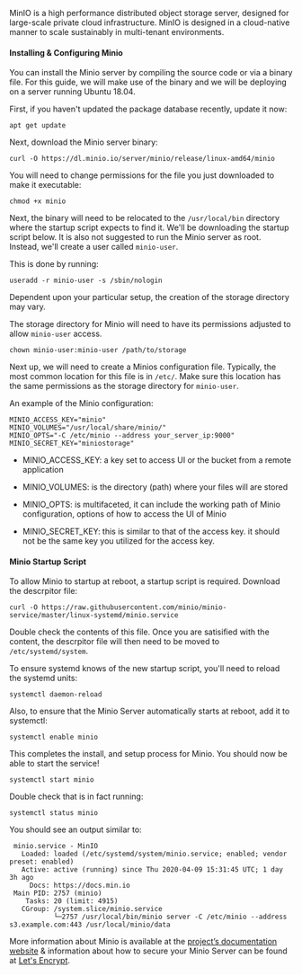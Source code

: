 <!-- <meta>
{
    "title":"Object Storage with Minio",
    "description":"Deploy, Setup, & Configure Minio Object Storage Server",
    "tag":["S3", "Object Storage", "Minio"],
    "seo-title": "Object Storage with Minio - Packet Technical Guides",
    "seo-description": "Deploy, Setup, & Configure Minio Object Storage Server",
    "og-title": "Object Storage with Minios",
    "og-description": Deploy, Setup, & Configure Minio Object Storage Servert"
}
</meta> -->

MinIO is a high performance distributed object storage server, designed for large-scale private cloud infrastructure. MinIO is designed in a cloud-native manner to scale sustainably in multi-tenant environments. 


#### Installing & Configuring Minio 

You can install the Minio server by compiling the source code or via a binary file. For this guide, we will make use of the binary and we will be deploying on a server running Ubuntu 18.04.

First, if you haven't updated the package database recently, update it now:

```
apt get update
```

Next, download the Minio server binary:

```
curl -O https://dl.minio.io/server/minio/release/linux-amd64/minio
```

You will need to change permissions for the file you just downloaded to make it executable:

```
chmod +x minio
```

Next, the binary will need to be relocated to the `/usr/local/bin` directory where the startup script expects to find it. We'll be downloading the startup script below. It is also not suggested to run the Minio server as root. Instead, we'll create a user called `minio-user`.

This is done by running: 

```
useradd -r minio-user -s /sbin/nologin
```

Dependent upon your particular setup, the creation of the storage directory may vary.

The storage directory for  Minio will need to have its permissions adjusted to allow `minio-user` access.

```
chown minio-user:minio-user /path/to/storage
```

Next up, we will need to create a Minios configuration file. Typically, the most common location for this file is in `/etc/`. Make sure this location has the same permissions as the storage directory for `minio-user`.

An example of the Minio configuration: 

```
MINIO_ACCESS_KEY="minio"
MINIO_VOLUMES="/usr/local/share/minio/"
MINIO_OPTS="-C /etc/minio --address your_server_ip:9000"
MINIO_SECRET_KEY="miniostorage"
```
* MINIO_ACCESS_KEY: a key set to access UI or the bucket from a remote application

* MINIO_VOLUMES: is the directory (path) where your files will are stored

* MINIO_OPTS: is multifaceted, it can include the working path of Minio configuration, options of how to access the UI of Minio

* MINIO_SECRET_KEY: this is similar to that of the access key. it should not be the same key you utilized for the access key.


#### Minio Startup Script

To allow Minio to startup at reboot, a startup script is required. Download the descrpitor file: 

```
curl -O https://raw.githubusercontent.com/minio/minio-service/master/linux-systemd/minio.service
````

Double check the contents of this file. Once you are satisified with the content, the descrpitor file will then need to be moved to `/etc/systemd/system`.

To ensure systemd knows of the new startup script, you'll need to reload the systemd units:

```
systemctl daemon-reload
```

Also, to ensure that the Minio Server automatically starts at reboot, add it to systemctl:

```
systemctl enable minio
```

This completes the install, and setup process for Minio. You should now be able to start the service!

```
systemctl start minio
```

Double check that is in fact running:

```
systemctl status minio
```

You should see an output similar to: 

```
 minio.service - MinIO
   Loaded: loaded (/etc/systemd/system/minio.service; enabled; vendor preset: enabled)
   Active: active (running) since Thu 2020-04-09 15:31:45 UTC; 1 day 3h ago
     Docs: https://docs.min.io
 Main PID: 2757 (minio)
    Tasks: 20 (limit: 4915)
   CGroup: /system.slice/minio.service
           └─2757 /usr/local/bin/minio server -C /etc/minio --address s3.example.com:443 /usr/local/minio/data
```



More information about Minio is available at the [project’s documentation website](https://docs.minio.io/) & information about how to secure your Minio Server can be found at [Let's Encrypt](https://docs.min.io/docs/generate-let-s-encypt-certificate-using-concert-for-minio.html). 
